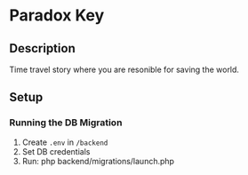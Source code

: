 # Paradox Key

## Description

Time travel story where you are resonible for saving the world.

## Setup

### Running the DB Migration

1. Create `.env` in `/backend`
2. Set DB credentials
3. Run: php backend/migrations/launch.php
